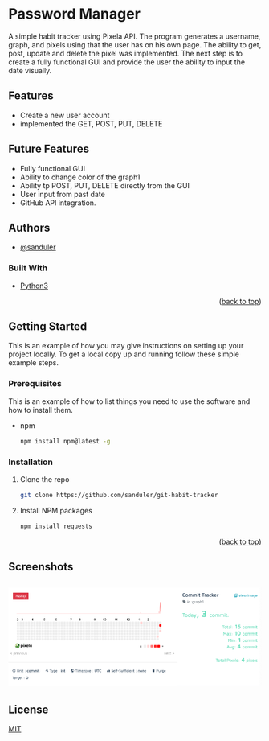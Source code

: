 
# Password Manager

A simple habit tracker using Pixela API. The program generates a username, graph, and pixels using
that the user has on his own page. The ability to get, post, update and delete the pixel was implemented.
The next step is to create a fully functional GUI and provide the user the ability to input the date visually.



## Features

- Create a new user account
- implemented the GET, POST, PUT, DELETE

## Future Features
- Fully functional GUI
- Ability to change color of the graph1
- Ability tp POST, PUT, DELETE directly from the GUI
- User input from past date
- GitHub API integration.

## Authors

- [@sanduler](https://github.com/sanduler)

### Built With

- [Python3](https://www.python.org/)

<p align="right">(<a href="#top">back to top</a>)</p>

<!-- GETTING STARTED -->

## Getting Started

This is an example of how you may give instructions on setting up your project locally.
To get a local copy up and running follow these simple example steps.

### Prerequisites

This is an example of how to list things you need to use the software and how to install them.

- npm
  ```sh
  npm install npm@latest -g
  ```

### Installation

1. Clone the repo
   ```sh
   git clone https://github.com/sanduler/git-habit-tracker
   ```
2. Install NPM packages
   ```sh
   npm install requests
   ```

<p align="right">(<a href="#top">back to top</a>)</p>


## Screenshots

![App Screenshot](img/img0.png)
--------------------------------

## License

[MIT](https://choosealicense.com/licenses/mit/)

